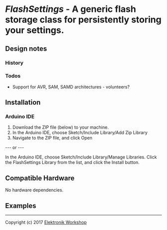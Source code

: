 # *FlashSettings* - A generic flash storage class for persistently storing your settings.

## Design notes

### History

### Todos
* Support for AVR, SAM, SAMD architectures - volunteers?

## Installation
### Arduino IDE
1. Download the ZIP file (below) to your machine.
2. In the Arduino IDE, choose Sketch/Include Library/Add Zip Library
3. Navigate to the ZIP file, and click Open

--- or ---

In the Arduino IDE, choose Sketch/Include Library/Manage Libraries.  Click the FlashSettings Library from the list, and click the Install button.

## Compatible Hardware
No hardware dependencies.

## Examples


---
Copyright (c) 2017 [Elektronik Workshop](http://elektronikworkshop.ch)

